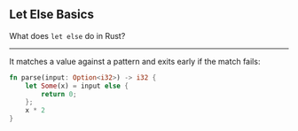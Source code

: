 ## Let Else Basics

What does `let else` do in Rust?

---

It matches a value against a pattern and exits early if the match fails:

```rust
fn parse(input: Option<i32>) -> i32 {
    let Some(x) = input else {
        return 0;
    };
    x * 2
}
```

